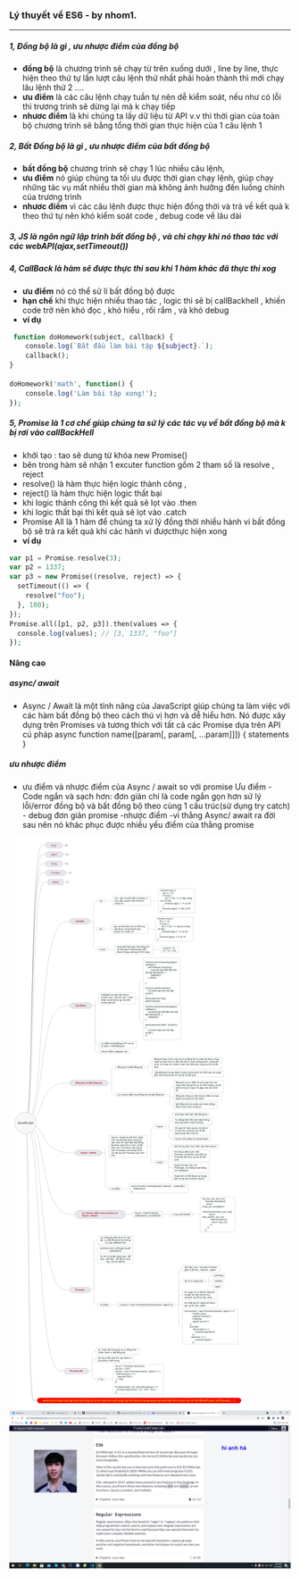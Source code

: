 ### Lý thuyết về ES6 - by nhom1.

---

##### 1, Đồng bộ là gì , ưu nhược điểm của đồng bộ

- **đồng bộ** là chương trình sẽ chạy từ trên xuống dưới , line by line, thực hiện theo thứ tự lần lượt câu lệnh thứ nhất phải hoàn thành thì mới chạy lâu lệnh thứ 2 ....
- **ưu điểm** là các câu lệnh chạy tuần tự nên dễ kiểm soát, nếu như có lỗi thì trương trình sẽ dừng lại mà k chạy tiếp
- **nhươc điểm** là khi chúng ta lấy dữ liệu từ API v.v thì thời gian của toàn bộ chương trình sẽ bằng tổng thời gian thực hiện của 1 câu lệnh 1

##### 2, Bất Đồng bộ là gì , ưu nhược điểm của bất đồng bộ

- **bất đồng bộ** chương trình sẽ chạy 1 lúc nhiều câu lệnh,
- **ưu điểm** nó giúp chúng ta tối ưu được thời gian chạy lệnh, giúp chạy những tác vụ mất nhiều thời gian mà không ảnh hưởng đến luồng chính của trương trình
- **nhươc điểm** vì các câu lệnh được thực hiện đồng thời và trả về kết quả k theo thứ tự nên khó kiểm soát code , debug code về lâu dài

##### 3, JS là ngôn ngữ lập trình bất đồng bộ , và chỉ chạy khi nó thao tác với các webAPI(ajax,setTimeout())

##### 4, CallBack là hàm sẽ được thực thi sau khi 1 hàm khác đã thực thi xog

- **ưu điểm** nó có thể sử lí bất đồng bộ được
- **hạn chế** khi thực hiện nhiều thao tác , logic thì sẽ bị callBackhell , khiến code trở nên khó đọc , khó hiểu , rối rắm , và khó debug
- **ví dụ**

```php
 function doHomework(subject, callback) {
    console.log(`Bắt đầu làm bài tập ${subject}.`);
    callback();
}

doHomework('math', function() {
    console.log('Làm bài tập xong!');
});
```

##### 5, Promise là 1 cơ chế giúp chúng ta sử lý các tác vụ về bất đồng bộ mà k bị rơi vào callBackHell

- khởi tạo : tao sẽ dung từ khóa new Promise()
- bên trong hàm sẽ nhận 1 excuter function gồm 2 tham số là resolve , reject
- resolve() là hàm thực hiện logic thành công ,
- reject() là hàm thực hiện logic thất bại
- khi logic thành công thì kết quả sẽ lọt vào .then
- khi logic thất bại thì kết quả sẽ lọt vào .catch
- Promise All là 1 hàm để chúng ta xử lý đồng thời nhiều hành vi bất đồng bộ
  sẽ trả ra kết quả khi các hành vi đượcthực hiện xong
- **ví dụ**

```php
var p1 = Promise.resolve(3);
var p2 = 1337;
var p3 = new Promise((resolve, reject) => {
  setTimeout(() => {
    resolve("foo");
  }, 100);
});
Promise.all([p1, p2, p3]).then(values => {
  console.log(values); // [3, 1337, "foo"]
});
```

#### Nâng cao

##### async/ await

- Async / Await là một tính năng của JavaScript giúp chúng ta làm việc với các hàm bất đồng bộ theo cách thú vị hơn và dễ hiểu hơn. Nó được xây dựng trên Promises và tương thích với tất cả các Promise dựa trên API
  cú pháp
  async function name([param[, param[, ...param]]]) {
  statements
  }
##### ưu nhược điểm 
- ưu điểm và nhược điểm của Async / await so với promise
  Ưu điểm - Code ngắn và sạch hơn: đơn giản chỉ là code ngắn gọn hơn
  sử lý lỗi/error đồng bộ và bất đồng bộ theo cùng 1 cấu trúc(sử dụng try catch) - debug đơn giản promise
  -nhược điểm -vì thằng Async/ await ra đời sau nên nó khác phục được nhiều yếu điểm của thằng promise

![Screenshot](lythuyet.png)
![Screenshot](es6.png)
